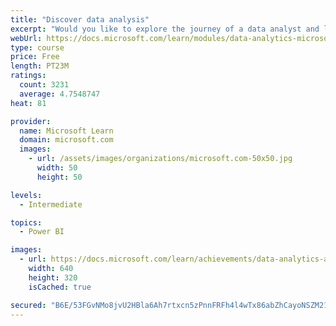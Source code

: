 ```yaml
---
title: "Discover data analysis"
excerpt: "Would you like to explore the journey of a data analyst and learn how a data analyst tells a story with data? In this module, you will explore the different roles in data and learn the different tasks of a data analyst."
webUrl: https://docs.microsoft.com/learn/modules/data-analytics-microsoft/
type: course
price: Free
length: PT23M
ratings:
  count: 3231
  average: 4.7548747
heat: 81

provider:
  name: Microsoft Learn
  domain: microsoft.com
  images:
    - url: /assets/images/organizations/microsoft.com-50x50.jpg
      width: 50
      height: 50

levels:
  - Intermediate

topics:
  - Power BI

images:
  - url: https://docs.microsoft.com/learn/achievements/data-analytics-and-microsoft-social.png
    width: 640
    height: 320
    isCached: true

secured: "B6E/53FGvNMo8jvU2HBla6Ah7rtxcn5zPnnFRFh4l4wTx86abZhCayoNSZM21WMtHHgTSkHBbBl6nXNBjTLOFuAqSg6mplif6hXINsJdb+WdkzjvCgF6RrLs3eplrT0gYvQp63LipHgvYWa15eCBUVjttUQ9FH/0tMKtjJxEHm4bAKlGMsFQ9ukyLhC0P4gR1kaKyGuLWGGvXHfLtb3j+DX/AL/avXwlw0/RZnZk5TsV05ZBqULj4TrxtfhuzhAtw5pbyiFym5Awj0jJ6+Oey6Gb6Wt/0ZPWJgZfer4Uz8xgj03kV+SjIK/0jAGHvAELZ2+XfD5m7ELpAQSwZe9wjbWNi3Av8QVUvpeIeo3Ua3s9Rluhej6FXLDa4KSms/qCgTMlLDBJq7cihiCpYO1rPNnUHPO00OIVExJr5ycNBR8=;4opekqvU0fsGjBzNYMYaDA=="
---
```


